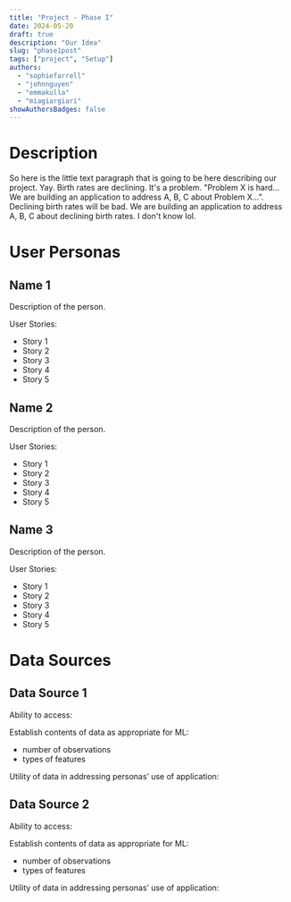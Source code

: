 ```yaml
---
title: "Project - Phase I"
date: 2024-05-20
draft: true
description: "Our Idea"
slug: "phase1post"
tags: ["project", "Setup"]
authors:
  - "sophiefarrell"
  - "johnnguyen"
  - "emmakulla"
  - "miagiargiari"
showAuthorsBadges: false
---
```


# Description

So here is the little text paragraph that is going to be here describing our project. Yay. Birth rates are declining. It's a problem. "Problem X is hard… We are building an application to address A, B, C about Problem X…”. Declining birth rates will be bad. We are building an application to address A, B, C about declining birth rates. I don't know lol. 

# User Personas

## Name 1
Description of the person. 

User Stories:
- Story 1
- Story 2
- Story 3
- Story 4
- Story 5

## Name 2
Description of the person. 

User Stories:
- Story 1
- Story 2
- Story 3
- Story 4
- Story 5

## Name 3
Description of the person. 

User Stories:
- Story 1
- Story 2
- Story 3
- Story 4
- Story 5

# Data Sources

## Data Source 1

Ability to access: 

Establish contents of data as appropriate for ML: 
- number of observations
- types of features

Utility of data in addressing personas’ use of application: 

## Data Source 2

Ability to access: 

Establish contents of data as appropriate for ML: 
- number of observations
- types of features

Utility of data in addressing personas’ use of application:
